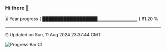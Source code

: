 ### Hi there 👋

⏳ Year progress { ██████████████████▁▁▁▁▁▁▁▁▁▁▁▁ } 61.20 %

---

⏰ Updated on Sun, 11 Aug 2024 23:37:44 GMT

![Progress Bar CI](https://github.com/IshwaranRudhara/GIT-ACTION/workflows/Progress%20Bar%20CI/badge.svg)
